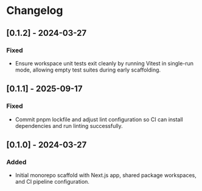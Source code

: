 # Changelog

## [0.1.2] - 2024-03-27

### Fixed
- Ensure workspace unit tests exit cleanly by running Vitest in single-run mode,
  allowing empty test suites during early scaffolding.

## [0.1.1] - 2025-09-17

### Fixed
- Commit pnpm lockfile and adjust lint configuration so CI can install dependencies
  and run linting successfully.

## [0.1.0] - 2024-03-27

### Added
- Initial monorepo scaffold with Next.js app, shared package workspaces, and CI
  pipeline configuration.
